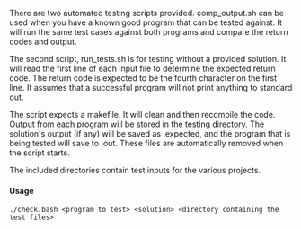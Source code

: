 There are two automated testing scripts provided. comp_output.sh can be used when you have a known good program that can be tested against. It will run the same test cases against both programs and compare the return codes and output. 

The second script, run_tests.sh is for testing without a provided solution. It will read the first line of each input file to determine the expected return code. The return code is expected to be the fourth character on the first line. It assumes that a successful program will not print anything to standard out.

The script expects a makefile. It will clean and then recompile the code. Output from each program will be stored in the testing directory. The solution's output (if any) will be saved as <test name>.expected, and the program that is being tested will save to <test name>.out. These files are automatically removed when the script starts.

The included directories contain test inputs for the various projects. 

#### Usage

`./check.bash <program to test> <solution> <directory containing the test files>`
